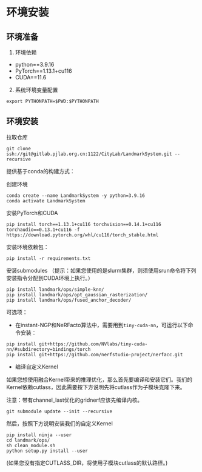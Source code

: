 # 环境安装
## 环境准备
1. 环境依赖
- python==3.9.16
- PyTorch==1.13.1+cu116
- CUDA==11.6
2. 系统环境变量配置
```
export PYTHONPATH=$PWD:$PYTHONPATH
```
## 环境安装
拉取仓库
```shell
git clone ssh://git@gitlab.pjlab.org.cn:1122/CityLab/LandmarkSystem.git --recursive
```
提供基于conda的构建方式：

创建环境
```shell
conda create --name LandmarkSystem -y python=3.9.16
conda activate LandmarkSystem
```
安装PyTorch和CUDA
```shell
pip install torch==1.13.1+cu116 torchvision==0.14.1+cu116 torchaudio==0.13.1+cu116 -f https://download.pytorch.org/whl/cu116/torch_stable.html
```
安装环境依赖包：
```shell
pip install -r requirements.txt
```

安装submodules
（提示：如果您使用的是slurm集群，则须使用srun命令将下列安装指令分配到CUDA环境上执行。）
```shell
pip install landmark/ops/simple-knn/
pip install landmark/ops/opt_gaussian_rasterization/
pip install landmark/ops/fused_anchor_decoder/
```

可选项：

- 在instant-NGP和NeRFacto算法中，需要用到`tiny-cuda-nn`，可运行以下命令安装：
```shell
pip install git+https://github.com/NVlabs/tiny-cuda-nn/#subdirectory=bindings/torch
pip install git+https://github.com/nerfstudio-project/nerfacc.git
```

- 编译自定义Kernel

如果您想使用融合Kernel带来的推理优化，那么首先要编译和安装它们。我们的Kernel依赖cutlass，因此需要按下方说明先将cutlass作为子模块克隆下来。

注意：带有channel_last优化的gridnerf应该先编译内核。

```shell
git submodule update --init --recursive
```
然后，按照下方说明安装我们的自定义Kernel

```shell
pip install ninja --user
cd landmark/ops/
sh clean_module.sh
python setup.py install --user
```
(如果您没有指定CUTLASS_DIR，将使用子模块cutlass的默认路径。)
